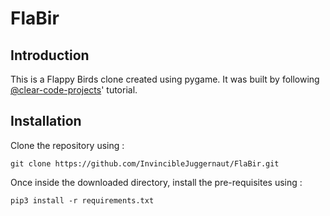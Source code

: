 # FlaBir

<h2> Introduction </h2>

<p> This is a Flappy Birds clone created using pygame. It was built by following <a href="https://github.com/clear-code-projects">@clear-code-projects</a>' tutorial.
</p>  
  
<h2>Installation</h2>

<p> Clone the repository using :
  
  ```
  git clone https://github.com/InvincibleJuggernaut/FlaBir.git
  ```

  </p>
  <p> Once inside the downloaded directory, install the pre-requisites using :
  
  ```
  pip3 install -r requirements.txt
  ```
  </p>
 
 



